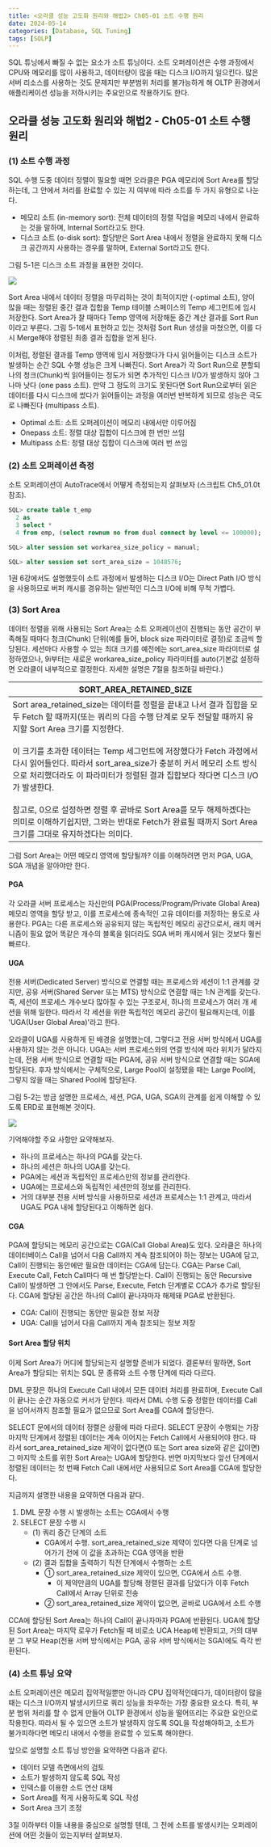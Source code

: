 ```yaml
---
title: <오라클 성능 고도화 원리와 해법2> Ch05-01 소트 수행 원리
date: 2024-05-14
categories: [Database, SQL Tuning]
tags: [SQLP]
---
```


SQL 튜닝에서 빠질 수 없는 요소가 소트 튜닝이다. 소트 오퍼레이션은 수행 과정에서 CPU와 메모리를 많이 사용하고, 데이터량이 많을 때는 디스크 I/O까지 일으킨다. 많은 서버 리소스를 사용하는 것도 문제지만 부분범위 처리를 불가능하게 해 OLTP 환경에서 애플리케이션 성능을 저하시키는 주요인으로 작용하기도 한다.

## 오라클 성능 고도화 원리와 해법2 - Ch05-01 소트 수행 원리

### (1) 소트 수행 과정

SQL 수행 도중 데이터 정렬이 필요할 때면 오라클은 PGA 메모리에 Sort Area를 할당하는데, 그 안에서 처리를 완료할 수 있는 지 여부에 따라 소트를 두 가지 유형으로 나눈다.

- 메모리 소트 (in-memory sort): 전체 데이터의 정렬 작업을 메모리 내에서 완료하는 것을 말하며, Internal Sort라고도 한다.
- 디스크 소트 (o-disk sort): 할당받은 Sort Area 내에서 정렬을 완료하지 못해 디스크 공간까지 사용하는 경우를 말하며, External Sort라고도 한다.

그림 5-1은 디스크 소트 과정을 표현한 것이다.

![](/assets/images/sqlp/sqlp2-05-01-1-img5-1.png)

Sort Area 내에서 데이터 정렬을 마무리하는 것이 최적이지만 (-optimal 소트), 양이 많을 때는 정렬된 중간 결과 집합을 Temp 테이블 스페이스의 Temp 세그먼트에 임시 저장한다. Sort Area가 찰 때마다 Temp 영역에 저장해둔 중간 계산 결과를 Sort Run이라고 부른다. 그림 5-1에서 표현하고 있는 것처럼 Sort Run 생성을 마쳤으면, 이를 다시 Merge해야 정렬된 최종 결과 집합을 얻게 된다.

이처럼, 정렬된 결과를 Temp 영역에 임시 저장했다가 다시 읽어들이는 디스크 소트가 발생하는 순간 SQL 수행 성능은 크게 나빠진다. Sort Area가 각 Sort Run으로 분할되나의 청크(Chunk)씩 읽어들이는 정도가 되면 추가적인 디스크 I/O가 발생하지 않아 그나마 낫다 (one pass 소트). 만약 그 정도의 크기도 못된다면 Sort Run으로부터 읽은 데이터를 다시 디스크에 썼다가 읽어들이는 과정을 여러번 반복하게 되므로 성능은 극도로 나빠진다 (multipass 소트).

- Optimal 소트: 소트 오퍼레이션이 메모리 내에서만 이루어짐
- Onepass 소트: 정렬 대상 집합이 디스크에 한 번만 쓰임
- Multipass 소트: 정렬 대상 집합이 디스크에 여러 번 쓰임

### (2) 소트 오퍼레이션 측정

소트 오퍼레이션이 AutoTrace에서 어떻게 측정되는지 살펴보자 (스크립트 Ch5_01.0t 참조).

```sql
SQL> create table t_emp
  2 as
  3 select *
  4 from emp, (select rownum no from dual connect by level <= 100000);

SQL> alter session set workarea_size_policy = manual;

SQL> alter session set sort_area_size = 1048576;
```

1권 6강에서도 설명했듯이 소트 과정에서 발생하는 디스크 I/O는 Direct Path I/O 방식을 사용하므로 버퍼 캐시를 경유하는 일반적인 디스크 I/O에 비해 무척 가볍다.

### (3) Sort Area

데이터 정렬을 위해 사용되는 Sort Area는 소트 오퍼레이션이 진행되는 동안 공간이 부족해질 때마다 청크(Chunk) 단위(예를 들어, block size 파라미터로 결정)로 조금씩 할당된다. 세션마다 사용할 수 있는 최대 크기를 예전에는 sort_area_size 파라미터로 설정하였으나, 9i부터는 새로운 workarea_size_policy 파라미터를 auto(기본값 설정하면 오라클이 내부적으로 결정한다. 자세한 설명은 7절을 참조하길 바란다.)

| SORT_AREA_RETAINED_SIZE                                                                                                                                                                                                                                                                                                                                                                                                                                                                                                                                                                        |
| ---------------------------------------------------------------------------------------------------------------------------------------------------------------------------------------------------------------------------------------------------------------------------------------------------------------------------------------------------------------------------------------------------------------------------------------------------------------------------------------------------------------------------------------------------------------------------------------------- |
| Sort area_retained_size는 데이터를 정렬을 끝내고 나서 결과 집합을 모두 Fetch 할 때까지(또는 쿼리의 다음 수행 단계로 모두 전달할 때까지 유지할 Sort Area 크기를 지정한다.<br><br>이 크기를 초과한 데이터는 Temp 세그먼트에 저장했다가 Fetch 과정에서 다시 읽어들인다. 따라서 sort_area_size가 충분히 커서 메모리 소트 방식으로 처리했더라도 이 파라미터가 정렬된 결과 집합보다 작다면 디스크 I/O가 발생한다.<br><br>참고로, 0으로 설정하면 정렬 후 곧바로 Sort Area를 모두 해제하겠다는 의미로 이해하기쉽지만, 그와는 반대로 Fetch가 완료될 때까지 Sort Area 크기를 그대로 유지하겠다는 의미다. |

그럼 Sort Area는 어떤 메모리 영역에 할당될까? 이를 이해하려면 먼저 PGA, UGA, SGA 개념을 알아야만 한다.

#### PGA

각 오라클 서버 프로세스는 자신만의 PGA(Process/Program/Private Global Area) 메모리 영역을 할당 받고, 이를 프로세스에 종속적인 고유 데이터를 저장하는 용도로 사용한다. PGA는 다른 프로세스와 공유되지 않는 독립적인 메모리 공간으로서, 래치 메커니즘이 필요 없어 똑같은 개수의 블록을 읽더라도 SGA 버퍼 캐시에서 읽는 것보다 훨씬 빠르다.

#### UGA

전용 서버(Dedicated Server) 방식으로 연결할 때는 프로세스와 세션이 1:1 관계를 갖지만, 공유 서버(Shared Server 또는 MTS) 방식으로 연결할 때는 1:N 관계를 갖는다. 즉, 세션이 프로세스 개수보다 많아질 수 있는 구조로서, 하나의 프로세스가 여러 개 세션을 위해 일한다. 따라서 각 세션을 위한 독립적인 메모리 공간이 필요해지는데, 이를 'UGA(User Global Area)'라고 한다.

오라클이 UGA를 사용하게 된 배경을 설명했는데, 그렇다고 전용 서버 방식에서 UGA를 사용하지 않는 것은 아니다. UGA는 서버 프로세스와의 연결 방식에 따라 위치가 달라지는데, 전용 서버 방식으로 연결할 때는 PGA에, 공유 서버 방식으로 연결할 때는 SGA에 할당된다. 후자 방식에서는 구체적으로, Large Pool이 설정됐을 때는 Large Pool에, 그렇지 않을 때는 Shared Pool에 할당된다.

그림 5-2는 방금 설명한 프로세스, 세션, PGA, UGA, SGA의 관계를 쉽게 이해할 수 있도록 ERD로 표현해본 것이다.

![](/assets/images/sqlp/sqlp2-05-01-3-img5-2.png)

기억해야할 주요 사항만 요약해보자.

- 하나의 프로세스는 하나의 PGA를 갖는다.
- 하나의 세션은 하나의 UGA를 갖는다.
- PGA에는 세션과 독립적인 프로세스만의 정보를 관리한다.
- UGA에는 프로세스와 독립적인 세션만의 정보를 관리한다.
- 거의 대부분 전용 서버 방식을 사용하므로 세션과 프로세스는 1:1 관계고, 따라서 UGA도 PGA 내에 할당된다고 이해하면 쉽다.

#### CGA

PGA에 할당되는 메모리 공간으로는 CGA(Call Global Area)도 있다. 오라클은 하나의 데이터베이스 Call을 넘어서 다음 Call까지 계속 참조되어야 하는 정보는 UGA에 담고, Call이 진행되는 동안에만 필요한 데이터는 CGA에 담는다. CGA는 Parse Call, Execute Call, Fetch Call마다 매 번 할당받는다. Call이 진행되는 동안 Recursive Call이 발생하면 그 안에서도 Parse, Execute, Fetch 단계별로 CCA가 추가로 할당된다. CGA에 할당된 공간은 하나의 Call이 끝나자마자 해제돼 PGA로 반환된다.

- CGA: Call이 진행되는 동안만 필요한 정보 저장
- UGA: Call을 넘어서 다음 Call까지 계속 참조되는 정보 저장

#### Sort Area 할당 위치

이제 Sort Area가 어디에 할당되는지 설명할 준비가 되었다. 결론부터 말하면, Sort Area가 할당되는 위치는 SQL 문 종류와 소트 수행 단계에 따라 다르다.

DML 문장은 하나의 Execute Call 내에서 모든 데이터 처리를 완료하며, Execute Call이 끝나는 순간 자동으로 커서가 닫힌다. 따라서 DML 수행 도중 정렬한 데이터를 Call을 넘어서까지 참조할 필요가 없으므로 Sort Area를 CGA에 할당한다.

SELECT 문에서의 데이터 정렬은 상황에 따라 다르다. SELECT 문장이 수행되는 가장 마지막 단계에서 정렬된 데이터는 계속 이어지는 Fetch Call에서 사용되어야 한다. 따라서 sort_area_retained_size 제약이 없다면(0 또는 Sort area size와 같은 값이면) 그 마지막 소트를 위한 Sort Area는 UGA에 할당한다. 반면 마지막보다 앞선 단계에서 정렬된 데이터는 첫 번째 Fetch Call 내에서만 사용되므로 Sort Area를 CGA에 할당한다.

지금까지 설명한 내용을 요약하면 다음과 같다.

1. DML 문장 수행 시 발생하는 소트는 CGA에서 수행
2. SELECT 문장 수행 시
   - (1) 쿼리 중간 단계의 소트
     - CGA에서 수행. sort_area_retained_size 제약이 있다면 다음 단계로 넘어가기 전에 이 값을 초과하는 CGA 영역을 반환
   - (2) 결과 집합을 출력하기 직전 단계에서 수행하는 소트
     - ① sort_area_retained_size 제약이 있으면, CGA에서 소트 수행.
       - 이 제약만큼의 UGA를 할당해 정렬된 결과를 담았다가 이후 Fetch Call에서 Array 단위로 전송
     - ② sort_area_retained_size 제약이 없으면, 곧바로 UGA에서 소트 수행

CCA에 할당된 Sort Area는 하나의 Call이 끝나자마자 PGA에 반환된다. UGA에 할당된 Sort Area는 마지막 로우가 Fetch될 때 비로소 UCA Heap에 반환되고, 거의 대부분 그 부모 Heap(전용 서버 방식에서는 PGA, 공유 서버 방식에서는 SGA)에도 즉각 반환된다.

### (4) 소트 튜닝 요약

소트 오퍼레이션은 메모리 집약적일뿐만 아니라 CPU 집약적인데다가, 데이터량이 많을 때는 디스크 I/O까지 발생시키므로 쿼리 성능을 좌우하는 가장 중요한 요소다. 특히, 부분 범위 처리를 할 수 없게 만들어 OLTP 환경에서 성능을 떨어뜨리는 주요한 요인으로 작용한다. 따라서 될 수 있으면 소트가 발생하지 않도록 SQL을 작성해야하고, 소트가 불가피하다면 메모리 내에서 수행을 완료할 수 있도록 해야한다.

앞으로 설명할 소트 튜닝 방안을 요약하면 다음과 같다.

- 데이터 모델 측면에서의 검토
- 소트가 발생하지 않도록 SQL 작성
- 인덱스를 이용한 소트 연산 대체
- Sort Area를 적게 사용하도록 SQL 작성
- Sort Area 크기 조정

3절 이하부터 이들 내용을 중심으로 설명할 텐데, 그 전에 소트를 발생시키는 오퍼레이션에 어떤 것들이 있는지부터 살펴보자.
